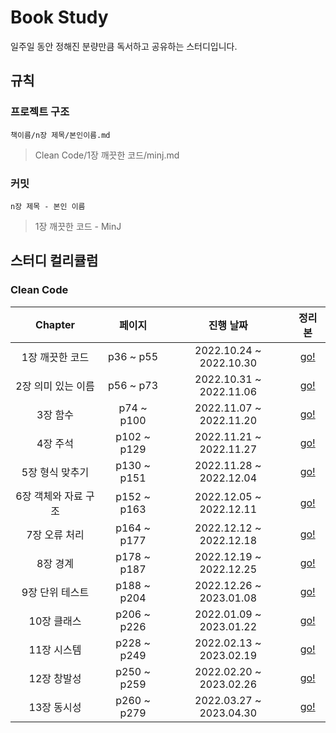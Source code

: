 # Book Study
일주일 동안 정해진 분량만큼 독서하고 공유하는 스터디입니다.
## 규칙
### 프로젝트 구조
`책이름/n장 제목/본인이름.md` 
> Clean Code/1장 깨끗한 코드/minj.md
### 커밋
`n장 제목 - 본인 이름`
> 1장 깨끗한 코드 - MinJ
## 스터디 컬리큘럼 
### Clean Code
| Chapter | 페이지 | 진행 날짜 | 정리본 | 
|:---:|:---:|:---:|:---:|
| 1장 깨끗한 코드 | p36 ~ p55 | 2022.10.24 ~ 2022.10.30 | [go!](https://github.com/m04j00/book-study/tree/main/Clean%20Code/1%EC%9E%A5%20%EA%B9%A8%EB%81%97%ED%95%9C%20%EC%BD%94%EB%93%9C) |
| 2장 의미 있는 이름 | p56 ~ p73 | 2022.10.31 ~ 2022.11.06 | [go!](https://github.com/m04j00/book-study/tree/main/Clean%20Code/2%EC%9E%A5%20%EC%9D%98%EB%AF%B8%EC%9E%88%EB%8A%94%20%EC%9D%B4%EB%A6%84) |
| 3장 함수 | p74 ~ p100 | 2022.11.07 ~ 2022.11.20 | [go!](https://github.com/m04j00/book-study/tree/main/Clean%20Code/3%EC%9E%A5%20%ED%95%A8%EC%88%98) |
| 4장 주석 | p102 ~ p129 | 2022.11.21 ~ 2022.11.27 | [go!](https://github.com/m04j00/book-study/tree/main/Clean%20Code/4%EC%9E%A5%20%EC%A3%BC%EC%84%9D) |
| 5장 형식 맞추기 | p130 ~ p151 | 2022.11.28 ~ 2022.12.04 | [go!](https://github.com/m04j00/book-study/tree/main/Clean%20Code/5%EC%9E%A5%20%ED%98%95%EC%8B%9D%20%EB%A7%9E%EC%B6%94%EA%B8%B0) |
| 6장 객체와 자료 구조 | p152 ~ p163 | 2022.12.05 ~ 2022.12.11 | [go!](https://github.com/m04j00/book-study/tree/main/Clean%20Code/6%EC%9E%A5%20%EA%B0%9D%EC%B2%B4%EC%99%80%20%EC%9E%90%EB%A3%8C%20%EA%B5%AC%EC%A1%B0) |
| 7장 오류 처리 | p164 ~ p177 | 2022.12.12 ~ 2022.12.18 | [go!](https://github.com/m04j00/book-study/tree/main/Clean%20Code/7%EC%9E%A5%20%EC%98%A4%EB%A5%98%20%EC%B2%98%EB%A6%AC) |
| 8장 경계 | p178 ~ p187 | 2022.12.19 ~ 2022.12.25 | [go!](https://github.com/m04j00/book-study/tree/main/Clean%20Code/8%EC%9E%A5%20%EA%B2%BD%EA%B3%84) |
| 9장 단위 테스트 | p188 ~ p204 | 2022.12.26 ~ 2023.01.08 | [go!](https://github.com/m04j00/book-study/tree/main/Clean%20Code/9%EC%9E%A5%20%EB%8B%A8%EC%9C%84%20%ED%85%8C%EC%8A%A4%ED%8A%B8) |
| 10장 클래스 | p206 ~ p226 | 2022.01.09 ~ 2023.01.22 | [go!](https://github.com/m04j00/book-study/tree/main/Clean%20Code/10%EC%9E%A5%20%ED%81%B4%EB%9E%98%EC%8A%A4) |
| 11장 시스템 | p228 ~ p249 | 2022.02.13 ~ 2023.02.19 | [go!](https://github.com/m04j00/book-study/tree/main/Clean%20Code/11%EC%9E%A5%20%EC%8B%9C%EC%8A%A4%ED%85%9C) |
| 12장 창발성 | p250 ~ p259 | 2022.02.20 ~ 2023.02.26 | [go!](https://github.com/m04j00/book-study/tree/main/Clean%20Code/12%EC%9E%A5%20%EC%B0%BD%EB%B0%9C%EC%84%B1) |
| 13장 동시성 | p260 ~ p279 | 2022.03.27 ~ 2023.04.30 | [go!](https://github.com/m04j00/book-study/tree/main/Clean%20Code/13%EC%9E%A5%20%EB%8F%99%EC%8B%9C%EC%84%B1) |
